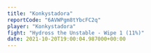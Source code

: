 ```yaml
---
title: "Konkystadora"
reportCode: "6AVWPgm8tYbcFC2q"
player: "Konkystadora"
fight: "Hydross the Unstable - Wipe 1 (11%)"
date: 2021-10-20T19:00:04.987000+00:00
---
```

